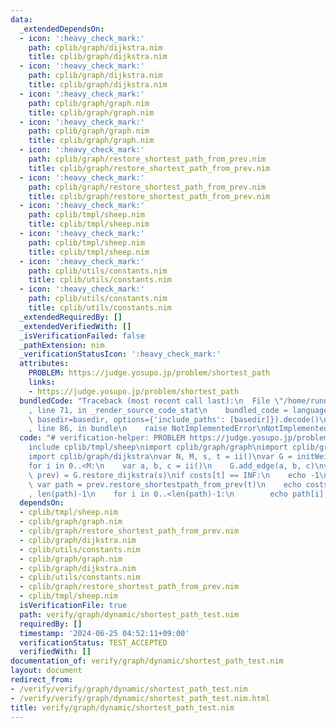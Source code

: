 ```yaml
---
data:
  _extendedDependsOn:
  - icon: ':heavy_check_mark:'
    path: cplib/graph/dijkstra.nim
    title: cplib/graph/dijkstra.nim
  - icon: ':heavy_check_mark:'
    path: cplib/graph/dijkstra.nim
    title: cplib/graph/dijkstra.nim
  - icon: ':heavy_check_mark:'
    path: cplib/graph/graph.nim
    title: cplib/graph/graph.nim
  - icon: ':heavy_check_mark:'
    path: cplib/graph/graph.nim
    title: cplib/graph/graph.nim
  - icon: ':heavy_check_mark:'
    path: cplib/graph/restore_shortest_path_from_prev.nim
    title: cplib/graph/restore_shortest_path_from_prev.nim
  - icon: ':heavy_check_mark:'
    path: cplib/graph/restore_shortest_path_from_prev.nim
    title: cplib/graph/restore_shortest_path_from_prev.nim
  - icon: ':heavy_check_mark:'
    path: cplib/tmpl/sheep.nim
    title: cplib/tmpl/sheep.nim
  - icon: ':heavy_check_mark:'
    path: cplib/tmpl/sheep.nim
    title: cplib/tmpl/sheep.nim
  - icon: ':heavy_check_mark:'
    path: cplib/utils/constants.nim
    title: cplib/utils/constants.nim
  - icon: ':heavy_check_mark:'
    path: cplib/utils/constants.nim
    title: cplib/utils/constants.nim
  _extendedRequiredBy: []
  _extendedVerifiedWith: []
  _isVerificationFailed: false
  _pathExtension: nim
  _verificationStatusIcon: ':heavy_check_mark:'
  attributes:
    PROBLEM: https://judge.yosupo.jp/problem/shortest_path
    links:
    - https://judge.yosupo.jp/problem/shortest_path
  bundledCode: "Traceback (most recent call last):\n  File \"/home/runner/.local/lib/python3.10/site-packages/onlinejudge_verify/documentation/build.py\"\
    , line 71, in _render_source_code_stat\n    bundled_code = language.bundle(stat.path,\
    \ basedir=basedir, options={'include_paths': [basedir]}).decode()\n  File \"/home/runner/.local/lib/python3.10/site-packages/onlinejudge_verify/languages/nim.py\"\
    , line 86, in bundle\n    raise NotImplementedError\nNotImplementedError\n"
  code: "# verification-helper: PROBLEM https://judge.yosupo.jp/problem/shortest_path\n\
    include cplib/tmpl/sheep\nimport cplib/graph/graph\nimport cplib/graph/restore_shortest_path_from_prev\n\
    import cplib/graph/dijkstra\nvar N, M, s, t = ii()\nvar G = initWeightedDirectedGraph(N)\n\
    for i in 0..<M:\n    var a, b, c = ii()\n    G.add_edge(a, b, c)\nvar (costs,\
    \ prev) = G.restore_dijkstra(s)\nif costs[t] == INF:\n    echo -1\nelse:\n   \
    \ var path = prev.restore_shortestpath_from_prev(t)\n    echo costs[t], \" \"\
    , len(path)-1\n    for i in 0..<len(path)-1:\n        echo path[i], \" \", path[i+1]\n"
  dependsOn:
  - cplib/tmpl/sheep.nim
  - cplib/graph/graph.nim
  - cplib/graph/restore_shortest_path_from_prev.nim
  - cplib/graph/dijkstra.nim
  - cplib/utils/constants.nim
  - cplib/graph/graph.nim
  - cplib/graph/dijkstra.nim
  - cplib/utils/constants.nim
  - cplib/graph/restore_shortest_path_from_prev.nim
  - cplib/tmpl/sheep.nim
  isVerificationFile: true
  path: verify/graph/dynamic/shortest_path_test.nim
  requiredBy: []
  timestamp: '2024-06-25 04:52:11+09:00'
  verificationStatus: TEST_ACCEPTED
  verifiedWith: []
documentation_of: verify/graph/dynamic/shortest_path_test.nim
layout: document
redirect_from:
- /verify/verify/graph/dynamic/shortest_path_test.nim
- /verify/verify/graph/dynamic/shortest_path_test.nim.html
title: verify/graph/dynamic/shortest_path_test.nim
---
```

